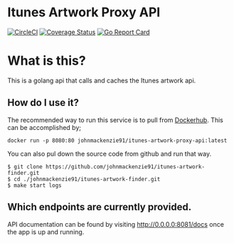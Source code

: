 # Itunes Artwork Proxy API

[![CircleCI](https://circleci.com/gh/johnmackenzie91/itunes-artwork-finder/tree/master.svg?style=svg)](https://circleci.com/gh/johnmackenzie91/itunes-artwork-finder/tree/master)
[![Coverage Status](https://coveralls.io/repos/github/johnmackenzie91/itunes-artwork-finder/badge.svg?branch=master)](https://coveralls.io/github/johnmackenzie91/itunes-artwork-finder?branch=master)
[![Go Report Card](https://goreportcard.com/badge/github.com/johnmackenzie91/itunes-artwork-finder)](https://goreportcard.com/report/github.com/johnmackenzie91/itunes-artwork-finder)

# What is this?
This is a golang api that calls and caches the Itunes artwork api.

## How do I use it?
The recommended way to run this service is to pull from [Dockerhub](https://hub.docker.com/repository/docker/johnmackenzie91/itunes-artwork-proxy-api).
This can be accomplished by;
```shell
docker run -p 8080:80 johnmackenzie91/itunes-artwork-proxy-api:latest
```

You can also pul down the source code from github and run that way.

```shell script
$ git clone https://github.com/johnmackenzie91/itunes-artwork-finder.git
$ cd ./johnmackenzie91/itunes-artwork-finder.git
$ make start logs
```

## Which endpoints are currently provided.
API documentation can be found by visiting http://0.0.0.0:8081/docs once the app is up and running.
